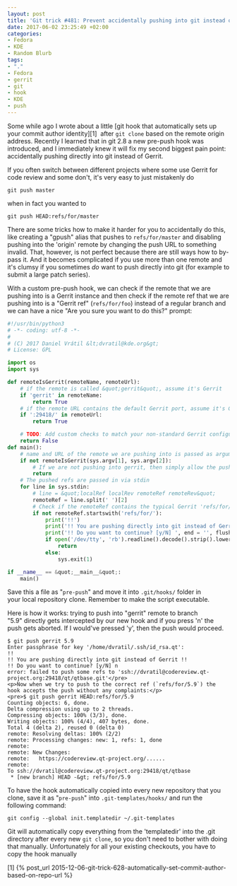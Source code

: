 ```yaml
---
layout: post
title: 'Git trick #481: Prevent accidentally pushing into git instead of Gerrit'
date: 2017-06-02 23:25:49 +02:00
categories:
- Fedora
- KDE
- Random Blurb
tags:
- "."
- Fedora
- gerrit
- git
- hook
- KDE
- push
---
```

Some while ago I wrote about a little [git hook that automatically sets up your commit author identity][1]  after `git clone` based on the remote origin address. Recently I learned that in git 2.8 a new pre-push hook was introduced, and I immediately knew it will fix my second biggest pain point: accidentally pushing directly into git instead of Gerrit.

If you often switch between different projects where some use Gerrit for code review and some don't, it's very easy to just mistakenly do

    git push master

when in fact you wanted to

    git push HEAD:refs/for/master

There are some tricks how to make it harder for you to accidentally do this, like creating a "gpush" alias that pushes to `refs/for/master` and disabling pushing into the 'origin' remote by changing the push URL to something invalid. That, however, is not perfect because there are still ways how to by-pass it. And it becomes complicated if you use more than one remote and it's clumsy if you sometimes *do* want to push directly into git (for example to submit a large patch series).

With a custom pre-push hook, we can check if the remote that we are pushing into is a Gerrit instance and then check if the remote ref that we are pushing into is a "Gerrit ref" (`refs/for/foo`) instead of a regular branch and we can have a nice "Are you sure you want to do this?" prompt:

```python
#!/usr/bin/python3
# -*- coding: utf-8 -*-
#
# (C) 2017 Daniel Vrátil &lt;dvratil@kde.org&gt;
# License: GPL

import os
import sys

def remoteIsGerrit(remoteName, remoteUrl):
    # if the remote is called &quot;gerrit&quot;, assume it's Gerrit
    if 'gerrit' in remoteName:
        return True
    # if the remote URL contains the default Gerrit port, assume it's Gerrit
    if ':29418/' in remoteUrl:
        return True

    # TODO: Add custom checks to match your non-standard Gerrit configuration
    return False
def main():
    # name and URL of the remote we are pushing into is passed as arguments
    if not remoteIsGerrit(sys.argv[1], sys.argv[2]):
        # If we are not pushing into gerrit, then simply allow the push
        return
    # The pushed refs are passed in via stdin
    for line in sys.stdin:
        # line = &quot;localRef localRev remoteRef remoteRev&quot;
        remoteRef = line.split(' ')[2]
        # Check if the remoteRef contains the typical Gerrit 'refs/for/foo'.
        if not remoteRef.startswith('refs/for/'):
            print('!!')
            print('!! You are pushing directly into git instead of Gerrit !!')
            print('!! Do you want to continue? [y/N] ', end = '', flush = True)
            if open('/dev/tty', 'rb').readline().decode().strip().lower() == 'y':
                return
            else:
                sys.exit(1)

if __name__ == &quot;__main__&quot;:
    main()
```

Save this a file as "`pre-push`" and move it into `.git/hooks/` folder in your local repository clone. Remember to make the script executable.

Here is how it works: trying to push into "gerrit" remote to branch "5.9" directly gets intercepted by our new hook and if you press 'n' the push gets aborted. If I would've pressed 'y', then the push would proceed.

```shell
$ git push gerrit 5.9
Enter passphrase for key '/home/dvratil/.ssh/id_rsa.qt':  
!! 
!! You are pushing directly into git instead of Gerrit !! 
!! Do you want to continue? [y/N] n
error: failed to push some refs to 'ssh://dvratil@codereview.qt-project.org:29418/qt/qtbase.git'</pre>
<p>Now when we try to push to the correct ref (`refs/for/5.9`) the hook accepts the push without any complaints:</p>
<pre>$ git push gerrit HEAD:refs/for/5.9
Counting objects: 6, done.
Delta compression using up to 2 threads.
Compressing objects: 100% (3/3), done.
Writing objects: 100% (4/4), 407 bytes, done.
Total 4 (delta 2), reused 0 (delta 0)
remote: Resolving deltas: 100% (2/2)
remote: Processing changes: new: 1, refs: 1, done    
remote: 
remote: New Changes:
remote:   https://codereview.qt-project.org/......
remote: 
To ssh://dvratil@codereview.qt-project.org:29418/qt/qtbase
 * [new branch] HEAD -&gt; refs/for/5.9
 ```

To have the hook automatically copied into every new repository that you clone, save it as "`pre-push`" into `.git-templates/hooks/` and run the following command:

    git config --global init.templatedir ~/.git-templates

Git will automatically copy everything from the 'templatedir' into the .git directory after every new `git clone`, so you don't need to bother with doing that manually. Unfortunately for all your existing checkouts, you have to copy the hook manually

[1] {% post_url 2015-12-06-git-trick-628-automatically-set-commit-author-based-on-repo-url %}